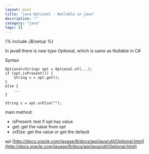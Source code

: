 ```yaml
---
layout: post
title: "java Optional - Nullable in java"
description: ""
category: "java"
tags: []
---
```

{% include JB/setup %}

In java8 there is new type Optional, which is same as Nullable in C#

Syntax

```
Optional<String> opt = Optional.of(...);
if (opt.isPresent()) {
	String s = opt.get();
} 
else {
	...
}

String s = opt.orElse("");
```

main method:

- isPresent: test if opt has value
- get: get the value from opt
- orElse: get the value or get the default


api [http://docs.oracle.com/javase/8/docs/api/java/util/Optional.html](http://docs.oracle.com/javase/8/docs/api/java/util/Optional.html)